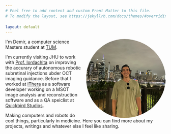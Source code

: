 ```yaml
---
# Feel free to add content and custom Front Matter to this file.
# To modify the layout, see https://jekyllrb.com/docs/themes/#overriding-theme-defaults

layout: default
---
```


<img src="assets/images/IMG_8381.JPG" style="max-width: 250px; height: auto; object-fit: cover; border-radius: 50%; float: right; padding-left:10px">

I'm Demir, a computer science Masters student at [TUM](https://www.cit.tum.de/en/cit/home/). 

I'm currently visiting JHU to work with [Prof. Iordachita](https://amiro.lcsr.jhu.edu/) on improving the accurary of autonomous robotic subretinal injections ubder OCT imaging guidance. Before that I worked at [iThera](https://ithera-medical.com/) as a software developer working on a MSOT image analysis and reconstruction software and as a QA speiclist at [Quickbird Studios](https://quickbirdstudios.com/).

Making computers and robots do cool things, particularly in medicine. Here you can find more about my projects, writings and whatever else I feel like sharing.